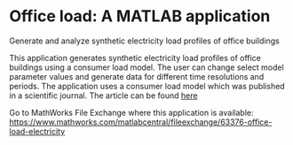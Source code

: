 # Office load: A MATLAB application

Generate and analyze synthetic electricity load profiles of office buildings

This application generates synthetic electricity load profiles of office buildings using a consumer load model. The user can change select model parameter values and generate data for different time resolutions and periods. The application uses a consumer load model which was published in a scientific journal. The article can be found <a href="https://doi.org/10.1016/j.apenergy.2015.10.141">here</a>

Go to MathWorks File Exchange where this application is available: 
https://www.mathworks.com/matlabcentral/fileexchange/63376-office-load-electricity
